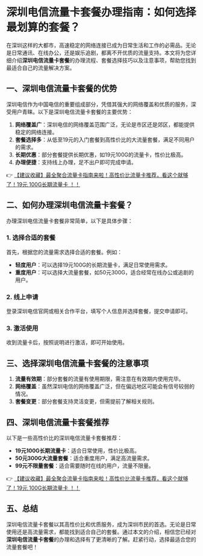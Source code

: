 # 深圳电信流量卡套餐办理指南：如何选择最划算的套餐？

在深圳这样的大都市，高速稳定的网络连接已成为日常生活和工作的必需品。无论是日常通讯、在线办公，还是娱乐追剧，都离不开优质的流量支持。本文将为您详细介绍**深圳电信流量卡套餐**的办理流程、套餐选择技巧以及注意事项，帮助您找到最适合自己的流量解决方案。

## 一、深圳电信流量卡套餐的优势

深圳电信作为中国电信的重要组成部分，凭借其强大的网络覆盖和优质的服务，深受用户青睐。以下是深圳电信流量卡套餐的主要优势：

1. **网络覆盖广**：深圳电信的网络覆盖范围广泛，无论是市区还是郊区，都能提供稳定的网络连接。
2. **套餐选择多**：从低至19元的入门套餐到高性价比的大流量套餐，满足不同用户的需求。
3. **长期优惠**：部分套餐提供长期优惠，如19元100G的流量卡，性价比极高。
4. **办理便捷**：支持线上办理，足不出户即可完成申请。

👉 [【建议收藏】最全聚合流量卡指南来啦！高性价比流量卡推荐，看这个就够了！19元 100G长期流量卡 ！！](https://bit.ly/Liuliangka)

## 二、如何办理深圳电信流量卡套餐？

办理深圳电信流量卡套餐非常简单，以下是具体步骤：

### 1. 选择合适的套餐
首先，根据您的流量需求选择合适的套餐。例如：
- **轻度用户**：可以选择19元100G的长期流量卡，满足日常使用需求。
- **重度用户**：可以选择大流量套餐，如50元300G，适合经常在线办公或追剧的用户。

### 2. 线上申请
登录深圳电信官网或相关合作平台，填写个人信息并选择套餐，提交申请即可。

### 3. 激活使用
收到流量卡后，按照说明进行激活，即可开始使用。

## 三、选择深圳电信流量卡套餐的注意事项

1. **流量有效期**：部分套餐的流量有使用期限，需注意在有效期内使用完毕。
2. **网络覆盖**：虽然深圳电信的网络覆盖广泛，但在偏远地区可能会有信号较弱的情况。
3. **套餐变更**：部分套餐支持灵活变更，但需提前了解相关规则。

## 四、深圳电信流量卡套餐推荐

以下是一些高性价比的深圳电信流量卡套餐推荐：
- **19元100G长期流量卡**：适合日常使用，性价比极高。
- **50元300G大流量套餐**：适合重度用户，满足高流量需求。
- **99元不限量套餐**：适合需要随时在线的用户，流量不限量。

👉 [【建议收藏】最全聚合流量卡指南来啦！高性价比流量卡推荐，看这个就够了！19元 100G长期流量卡 ！！](https://bit.ly/Liuliangka)

## 五、总结

深圳电信流量卡套餐以其高性价比和优质服务，成为深圳市民的首选。无论是日常使用还是高流量需求，都能找到适合自己的套餐。通过本文的介绍，相信您已经对**深圳电信流量卡套餐**的办理和选择有了更清晰的了解。赶紧行动，选择最适合您的流量套餐吧！
